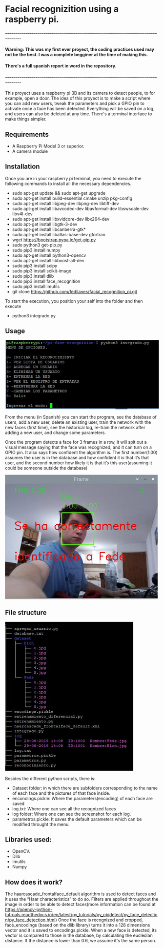 # Facial recognizition using a raspberry pi.
#### ------------------------------------------------------------------------------------
#### Warning: This was my first ever proyect, the coding practices used may not be the best. I was a complete begginer at the time of making this.
#### There's a full spanish report in word in the repository.
#### ------------------------------------------------------------------------------------

This proyect uses a raspberry pi 3B and its camera to detect people, to for example, open a door. 
The idea of this proyect is to make a script where you can add new users, tweak the parameters and pick a GPIO pin to activate once a face has been detected. Everything will be saved on a log, and users can also be deleted at any time. There's a terminal interface to make things simpler. 

## Requirements 

* A Raspberry Pi Model 3 or superior. 
* A camera module 

## Installation

Once you are in your raspberry pi terminal, you need to execute the following commands to install all the necessary dependencies. 

* sudo apt-get update && sudo apt-get upgrade 
* sudo apt-get install build-essential cmake unzip pkg-config 
* sudo apt-get install libjpeg-dev libpng-dev libtiff-dev 
* sudo apt-get install libavcodec-dev libavformat-dev libswscale-dev libv4l-dev 
* sudo apt-get install libxvidcore-dev libx264-dev 
* sudo apt-get install libgtk-3-dev 
* sudo apt-get install libcanberra-gtk* 
* sudo apt-get install libatlas-base-dev gfortran 
* wget https://bootstrap.pypa.io/get-pip.py 
* sudo python3 get-pip.py 
* sudo pip3 install numpy 
* sudo apt-get install python3-opencv 
* sudo apt-get install libboost-all-dev 
* sudo pip3 install scipy 
* sudo pip3 install scikit-image 
* sudo pip3 install dlib 
* sudo pip3 install face_recognition 
* sudo pip3 install imutils 
* git clone https://github.com/fedllanes/facial_recognition_pi.git

To start the execution, you position your self into the folder and then execute
* python3 integrado.py 

## Usage
![menu](images/1.jpeg)

From the menu (in Spanish) you can start the program, see the database of users, add a new user, delete an existing user, train the network with the new faces (first time), see the historical log, re-train the network after adding a new user, and change some parameters. 

Once the program detects a face for 3 frames in a row, it will spit out a visual message saying that the face was recognized, and it can turn on a GPIO pin. It also says how confident the algorithm is.  The first number(1.00) assumes the user is in the database and how confident it is that it’s that user, and the second number how likely it is that it’s this user(assuming it could be someone outside the database) 

![detection](images/2.jpeg)

## File structure

![file_structure](images/3.jpeg)

Besides the different python scripts, there is:
* Dataset folder: in which there are subfolders corresponding to the name of each face and the pictures of that face inside.
* encondings.pickle: Where the parameters(encoding) of each face are saved
* log.txt: Where one can see all the recognized faces 
* log folder: Where one can see the screenshot for each log. 
* parametros.pickle: It saves the default parameters which can be modified throught the menu.

## Libraries used: 

* OpenCV. 
* Dlib 
* Imutils 
* Numpy 

## How does it work? 

The haarcascade_frontalface_default algorithm is used to detect faces and it uses the “Haar characteristics” to do so. Filters are applied throughout the image in order to be able to detect faces(more information can be found at https://opencv-python-tutroals.readthedocs.io/en/latest/py_tutorials/py_objdetect/py_face_detection/py_face_detection.html) 
Once the face is recognized and cropped, face_encodings (based on the dlib library) turns it into a 128 dimensions vector and it is saved to encodings.pickle.
When a new face is detected, its vector is compared to those in the database, by calculating the eucledian distance. If the distance is lower than 0.6, we assume it's the same person.


